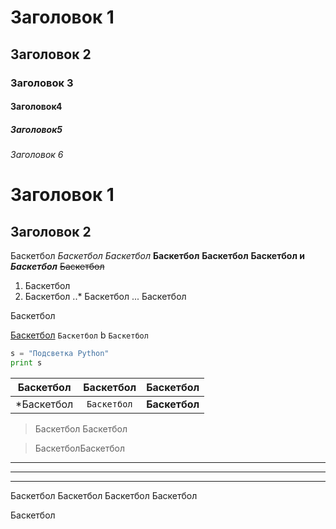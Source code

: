# Заголовок 1
## Заголовок 2
### Заголовок 3
#### Заголовок4
##### Заголовок5
###### Заголовок 6

Заголовок 1
============

Заголовок 2
------------

Баскетбол
*Баскетбол*
_Баскетбол_
**Баскетбол**
__Баскетбол__
**Баскетбол и _Баскетбол_**
~~Баскетбол~~


1. Баскетбол
2. Баскетбол
..* Баскетбол
... Баскетбол

  Баскетбол
  
[Баскетбол](https://www.Баскетбол)
`Баскетбол` b `Баскетбол`

```python
s = "Подсветка Python"
print s
```

| Баскетбол | Баскетбол |  Баскетбол| 
| --------- |:---------:| ---------:|
| *Баскетбол | `Баскетбол` | **Баскетбол** | 

> Баскетбол
> Баскетбол

> БаскетболБаскетбол

---
***
___

Баскетбол  Баскетбол
Баскетбол
Баскетбол

Баскетбол



